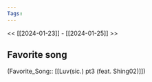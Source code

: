 ```yaml
---
Tags:
---
```

<< [[2024-01-23]] - [[2024-01-25]] >>
## Favorite song
(Favorite_Song:: [[Luv(sic.) pt3 (feat. Shing02)]])
